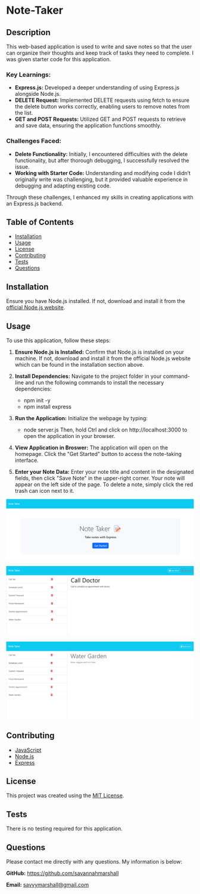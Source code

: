 # Note-Taker

## Description
This web-based application is used to write and save notes so that the user can organize their thoughts and keep track of tasks they need to complete. I was given starter code for this application.

### Key Learnings:
* **Express.js:** Developed a deeper understanding of using Express.js alongside Node.js.
* **DELETE Request:** Implemented DELETE requests using fetch to ensure the delete button works correctly, enabling users to remove notes from the list.
* **GET and POST Requests:** Utilized GET and POST requests to retrieve and save data, ensuring the application functions smoothly.

### Challenges Faced:
* **Delete Functionality:** Initially, I encountered difficulties with the delete functionality, but after thorough debugging, I successfully resolved the issue.
* **Working with Starter Code:** Understanding and modifying code I didn’t originally write was challenging, but it provided valuable experience in debugging and adapting existing code.

Through these challenges, I enhanced my skills in creating applications with an Express.js backend. 

## Table of Contents
  
- [Installation](#installation)
- [Usage](#usage)
- [License](#license)
- [Contributing](#contributing)
- [Tests](#tests)
- [Questions](#questions)

## Installation
Ensure you have Node.js installed. If not, download and install it from the [official Node.js website](https://nodejs.org/en).

## Usage

To use this application, follow these steps:

1. **Ensure Node.js is Installed:** Confirm that Node.js is installed on your machine. If not, download and install it from the official Node.js website which can be found in the installation section above.

2. **Install Dependencies:** Navigate to the project folder in your command-line and run the following commands to install the necessary dependencies:
   * npm init -y
   * npm install express
3. **Run the Application:** Initialize the webpage by typing:
   * node server.js
     Then, hold Ctrl and click on http://localhost:3000 to open the application in your browser.
4. **View Application in Broswer:** The application will open on the homepage. Click the "Get Started" button to access the note-taking interface.
5. **Enter your Note Data:** Enter your note title and content in the designated fields, then click "Save Note" in the upper-right corner. Your note will appear on the left side of the page. To delete a note, simply click the red trash can icon next to it.

![screenshot of landing page](https://github.com/savannahmarshall/Note-Taker/blob/main/public/assets/note-taker-2.png)

![screenshot of save and clear form features present](https://github.com/savannahmarshall/Note-Taker/blob/main/public/assets/note-taker-3.png)

![screenshot of note examples](https://github.com/savannahmarshall/Note-Taker/blob/main/public/assets/note-taker-1.png)



## Contributing
* [JavaScript](https://www.javascript.com/)
* [Node.js](https://nodejs.org/en)
* [Express](https://expressjs.com/)

## License
This project was created using the [MIT License](https://opensource.org/license/MIT).

## Tests
There is no testing required for this application.

## Questions
Please contact me directly with any questions. My information is below:  

**GitHub:** https://github.com/savannahmarshall  

**Email:** savvymarshall@gmail.com
